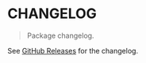 # CHANGELOG

> Package changelog.

See [GitHub Releases](https://github.com/stdlib-js/assert-is-composite/releases) for the changelog.